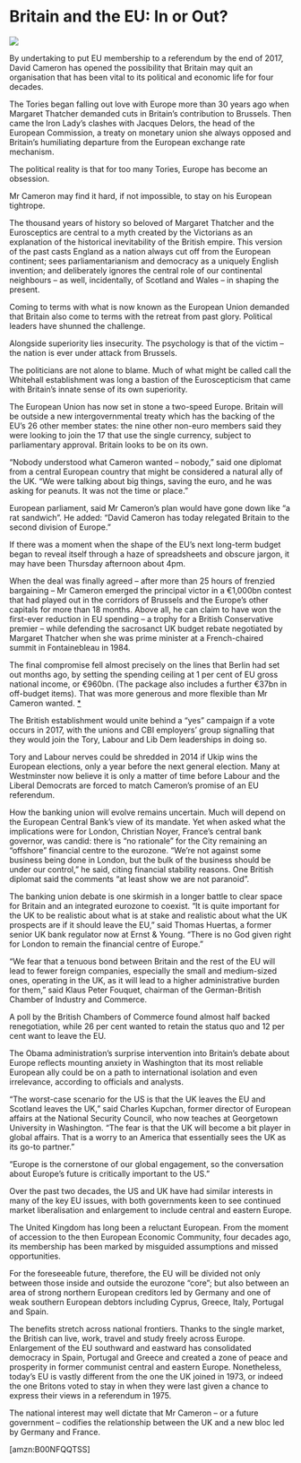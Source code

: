 Britain and the EU: In or Out?
==============================
![](/bookimg/britainandeu.jpg)

By undertaking to put EU membership to a referendum by the end of 2017, David Cameron has opened the possibility that Britain may quit an organisation that has been vital to its political and economic life for four decades.


The Tories began falling out love with Europe more than 30 years ago when Margaret Thatcher demanded cuts in Britain’s contribution to Brussels. Then came the Iron Lady’s clashes with Jacques Delors, the head of the European Commission, a treaty on monetary union she always opposed and Britain’s humiliating departure from the European exchange rate mechanism.


The political reality is that for too many Tories, Europe has become an obsession.


Mr Cameron may find it hard, if not impossible, to stay on his European tightrope.


The thousand years of history so beloved of Margaret Thatcher and the Eurosceptics are central to a myth created by the Victorians as an explanation of the historical inevitability of the British empire. This version of the past casts England as a nation always cut off from the European continent; sees parliamentarianism and democracy as a uniquely English invention; and deliberately ignores the central role of our continental neighbours – as well, incidentally, of Scotland and Wales – in shaping the present.


Coming to terms with what is now known as the European Union demanded that Britain also come to terms with the retreat from past glory. Political leaders have shunned the challenge.


Alongside superiority lies insecurity. The psychology is that of the victim – the nation is ever under attack from Brussels.


The politicians are not alone to blame. Much of what might be called call the Whitehall establishment was long a bastion of the Euroscepticism that came with Britain’s innate sense of its own superiority.


The European Union has now set in stone a two-speed Europe. Britain will be outside a new intergovernmental treaty which has the backing of the EU’s 26 other member states: the nine other non-euro members said they were looking to join the 17 that use the single currency, subject to parliamentary approval. Britain looks to be on its own.


“Nobody understood what Cameron wanted – nobody,” said one diplomat from a central European country that might be considered a natural ally of the UK. “We were talking about big things, saving the euro, and he was asking for peanuts. It was not the time or place.”


European parliament, said Mr Cameron’s plan would have gone down like “a rat sandwich”. He added: “David Cameron has today relegated Britain to the second division of Europe.”


If there was a moment when the shape of the EU’s next long-term budget began to reveal itself through a haze of spreadsheets and obscure jargon, it may have been Thursday afternoon about 4pm.


When the deal was finally agreed – after more than 25 hours of frenzied bargaining – Mr Cameron emerged the principal victor in a €1,000bn contest that had played out in the corridors of Brussels and the Europe’s other capitals for more than 18 months. Above all, he can claim to have won the first-ever reduction in EU spending – a trophy for a British Conservative premier – while defending the sacrosanct UK budget rebate negotiated by Margaret Thatcher when she was prime minister at a French-chaired summit in Fontainebleau in 1984.


The final compromise fell almost precisely on the lines that Berlin had set out months ago, by setting the spending ceiling at 1 per cent of EU gross national income, or €960bn. (The package also includes a further €37bn in off-budget items). That was more generous and more flexible than Mr Cameron wanted. [\*](#ASIN:B00C7EGV50;LOC:367)


The British establishment would unite behind a “yes” campaign if a vote occurs in 2017, with the unions and CBI employers’ group signalling that they would join the Tory, Labour and Lib Dem leaderships in doing so.


Tory and Labour nerves could be shredded in 2014 if Ukip wins the European elections, only a year before the next general election. Many at Westminster now believe it is only a matter of time before Labour and the Liberal Democrats are forced to match Cameron’s promise of an EU referendum.


How the banking union will evolve remains uncertain. Much will depend on the European Central Bank’s view of its mandate. Yet when asked what the implications were for London, Christian Noyer, France’s central bank governor, was candid: there is “no rationale” for the City remaining an “offshore” financial centre to the eurozone. “We’re not against some business being done in London, but the bulk of the business should be under our control,” he said, citing financial stability reasons. One British diplomat said the comments “at least show we are not paranoid”.


The banking union debate is one skirmish in a longer battle to clear space for Britain and an integrated eurozone to coexist. “It is quite important for the UK to be realistic about what is at stake and realistic about what the UK prospects are if it should leave the EU,” said Thomas Huertas, a former senior UK bank regulator now at Ernst & Young. “There is no God given right for London to remain the financial centre of Europe.”


“We fear that a tenuous bond between Britain and the rest of the EU will lead to fewer foreign companies, especially the small and medium-sized ones, operating in the UK, as it will lead to a higher administrative burden for them,” said Klaus Peter Fouquet, chairman of the German-British Chamber of Industry and Commerce.


A poll by the British Chambers of Commerce found almost half backed renegotiation, while 26 per cent wanted to retain the status quo and 12 per cent want to leave the EU.


The Obama administration’s surprise intervention into Britain’s debate about Europe reflects mounting anxiety in Washington that its most reliable European ally could be on a path to international isolation and even irrelevance, according to officials and analysts.


“The worst-case scenario for the US is that the UK leaves the EU and Scotland leaves the UK,” said Charles Kupchan, former director of European affairs at the National Security Council, who now teaches at Georgetown University in Washington. “The fear is that the UK will become a bit player in global affairs. That is a worry to an America that essentially sees the UK as its go-to partner.”


“Europe is the cornerstone of our global engagement, so the conversation about Europe’s future is critically important to the US.”


Over the past two decades, the US and UK have had similar interests in many of the key EU issues, with both governments keen to see continued market liberalisation and enlargement to include central and eastern Europe.


The United Kingdom has long been a reluctant European. From the moment of accession to the then European Economic Community, four decades ago, its membership has been marked by misguided assumptions and missed opportunities.


For the foreseeable future, therefore, the EU will be divided not only between those inside and outside the eurozone “core”; but also between an area of strong northern European creditors led by Germany and one of weak southern European debtors including Cyprus, Greece, Italy, Portugal and Spain.


The benefits stretch across national frontiers. Thanks to the single market, the British can live, work, travel and study freely across Europe. Enlargement of the EU southward and eastward has consolidated democracy in Spain, Portugal and Greece and created a zone of peace and prosperity in former communist central and eastern Europe. Nonetheless, today’s EU is vastly different from the one the UK joined in 1973, or indeed the one Britons voted to stay in when they were last given a chance to express their views in a referendum in 1975.


The national interest may well dictate that Mr Cameron – or a future government – codifies the relationship between the UK and a new bloc led by Germany and France.

[amzn:B00NFQQTSS]

